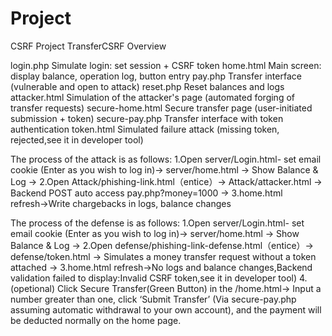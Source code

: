 # Project
CSRF Project
TransferCSRF     Overview  


login.php
Simulate login: set session + CSRF token
home.html
Main screen: display balance, operation log, button entry
pay.php
Transfer interface (vulnerable and open to attack)
reset.php
Reset balances and logs
attacker.html
Simulation of the attacker's page (automated forging of transfer requests)
secure-home.html
Secure transfer page (user-initiated submission + token)
secure-pay.php
Transfer interface with token authentication
token.html
Simulated failure attack (missing token, rejected,see it in developer tool)


The process of the attack is as follows:
1.Open server/Login.html- set email cookie (Enter as you wish to log in)→ 
server/home.html → Show Balance & Log → 
2.Open Attack/phishing-link.html（entice）→ 
Attack/attacker.html → Backend POST auto access pay.php?money=1000 → 
3.home.html refresh→Write chargebacks in logs, balance changes



The process of the defense is as follows:
1.Open server/Login.html- set email cookie (Enter as you wish to log in)→ 
server/home.html → Show Balance & Log → 
2.Open defense/phishing-link-defense.html（entice）→ 
defense/token.html → Simulates a money transfer request without a token attached → 
3.home.html refresh→No logs and balance changes,Backend validation failed to display:Invalid CSRF token,see it in developer tool)
4.(opetional) Click Secure Transfer(Green Button) in the /home.html→ Input a number greater than one, click ‘Submit Transfer’ (Via secure-pay.php assuming automatic withdrawal to your own account), and the payment will be deducted normally on the home page.
